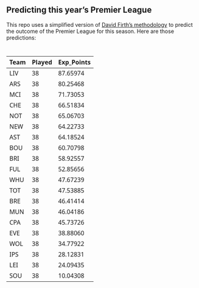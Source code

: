 
<!-- README.md is generated from README.Rmd. Please edit that file -->

## Predicting this year’s Premier League

This repo uses a simplified version of [David Firth’s
methodology](https://github.com/DavidFirth/alt3code) to predict the
outcome of the Premier League for this season. Here are those
predictions:

<div id="ixuyyqzgbp" style="padding-left:0px;padding-right:0px;padding-top:10px;padding-bottom:10px;overflow-x:auto;overflow-y:auto;width:auto;height:auto;">
<style>#ixuyyqzgbp table {
  font-family: system-ui, 'Segoe UI', Roboto, Helvetica, Arial, sans-serif, 'Apple Color Emoji', 'Segoe UI Emoji', 'Segoe UI Symbol', 'Noto Color Emoji';
  -webkit-font-smoothing: antialiased;
  -moz-osx-font-smoothing: grayscale;
}
&#10;#ixuyyqzgbp thead, #ixuyyqzgbp tbody, #ixuyyqzgbp tfoot, #ixuyyqzgbp tr, #ixuyyqzgbp td, #ixuyyqzgbp th {
  border-style: none;
}
&#10;#ixuyyqzgbp p {
  margin: 0;
  padding: 0;
}
&#10;#ixuyyqzgbp .gt_table {
  display: table;
  border-collapse: collapse;
  line-height: normal;
  margin-left: auto;
  margin-right: auto;
  color: #333333;
  font-size: 16px;
  font-weight: normal;
  font-style: normal;
  background-color: #FFFFFF;
  width: auto;
  border-top-style: solid;
  border-top-width: 2px;
  border-top-color: #A8A8A8;
  border-right-style: none;
  border-right-width: 2px;
  border-right-color: #D3D3D3;
  border-bottom-style: solid;
  border-bottom-width: 2px;
  border-bottom-color: #A8A8A8;
  border-left-style: none;
  border-left-width: 2px;
  border-left-color: #D3D3D3;
}
&#10;#ixuyyqzgbp .gt_caption {
  padding-top: 4px;
  padding-bottom: 4px;
}
&#10;#ixuyyqzgbp .gt_title {
  color: #333333;
  font-size: 125%;
  font-weight: initial;
  padding-top: 4px;
  padding-bottom: 4px;
  padding-left: 5px;
  padding-right: 5px;
  border-bottom-color: #FFFFFF;
  border-bottom-width: 0;
}
&#10;#ixuyyqzgbp .gt_subtitle {
  color: #333333;
  font-size: 85%;
  font-weight: initial;
  padding-top: 3px;
  padding-bottom: 5px;
  padding-left: 5px;
  padding-right: 5px;
  border-top-color: #FFFFFF;
  border-top-width: 0;
}
&#10;#ixuyyqzgbp .gt_heading {
  background-color: #FFFFFF;
  text-align: center;
  border-bottom-color: #FFFFFF;
  border-left-style: none;
  border-left-width: 1px;
  border-left-color: #D3D3D3;
  border-right-style: none;
  border-right-width: 1px;
  border-right-color: #D3D3D3;
}
&#10;#ixuyyqzgbp .gt_bottom_border {
  border-bottom-style: solid;
  border-bottom-width: 2px;
  border-bottom-color: #D3D3D3;
}
&#10;#ixuyyqzgbp .gt_col_headings {
  border-top-style: solid;
  border-top-width: 2px;
  border-top-color: #D3D3D3;
  border-bottom-style: solid;
  border-bottom-width: 2px;
  border-bottom-color: #D3D3D3;
  border-left-style: none;
  border-left-width: 1px;
  border-left-color: #D3D3D3;
  border-right-style: none;
  border-right-width: 1px;
  border-right-color: #D3D3D3;
}
&#10;#ixuyyqzgbp .gt_col_heading {
  color: #333333;
  background-color: #FFFFFF;
  font-size: 100%;
  font-weight: normal;
  text-transform: inherit;
  border-left-style: none;
  border-left-width: 1px;
  border-left-color: #D3D3D3;
  border-right-style: none;
  border-right-width: 1px;
  border-right-color: #D3D3D3;
  vertical-align: bottom;
  padding-top: 5px;
  padding-bottom: 6px;
  padding-left: 5px;
  padding-right: 5px;
  overflow-x: hidden;
}
&#10;#ixuyyqzgbp .gt_column_spanner_outer {
  color: #333333;
  background-color: #FFFFFF;
  font-size: 100%;
  font-weight: normal;
  text-transform: inherit;
  padding-top: 0;
  padding-bottom: 0;
  padding-left: 4px;
  padding-right: 4px;
}
&#10;#ixuyyqzgbp .gt_column_spanner_outer:first-child {
  padding-left: 0;
}
&#10;#ixuyyqzgbp .gt_column_spanner_outer:last-child {
  padding-right: 0;
}
&#10;#ixuyyqzgbp .gt_column_spanner {
  border-bottom-style: solid;
  border-bottom-width: 2px;
  border-bottom-color: #D3D3D3;
  vertical-align: bottom;
  padding-top: 5px;
  padding-bottom: 5px;
  overflow-x: hidden;
  display: inline-block;
  width: 100%;
}
&#10;#ixuyyqzgbp .gt_spanner_row {
  border-bottom-style: hidden;
}
&#10;#ixuyyqzgbp .gt_group_heading {
  padding-top: 8px;
  padding-bottom: 8px;
  padding-left: 5px;
  padding-right: 5px;
  color: #333333;
  background-color: #FFFFFF;
  font-size: 100%;
  font-weight: initial;
  text-transform: inherit;
  border-top-style: solid;
  border-top-width: 2px;
  border-top-color: #D3D3D3;
  border-bottom-style: solid;
  border-bottom-width: 2px;
  border-bottom-color: #D3D3D3;
  border-left-style: none;
  border-left-width: 1px;
  border-left-color: #D3D3D3;
  border-right-style: none;
  border-right-width: 1px;
  border-right-color: #D3D3D3;
  vertical-align: middle;
  text-align: left;
}
&#10;#ixuyyqzgbp .gt_empty_group_heading {
  padding: 0.5px;
  color: #333333;
  background-color: #FFFFFF;
  font-size: 100%;
  font-weight: initial;
  border-top-style: solid;
  border-top-width: 2px;
  border-top-color: #D3D3D3;
  border-bottom-style: solid;
  border-bottom-width: 2px;
  border-bottom-color: #D3D3D3;
  vertical-align: middle;
}
&#10;#ixuyyqzgbp .gt_from_md > :first-child {
  margin-top: 0;
}
&#10;#ixuyyqzgbp .gt_from_md > :last-child {
  margin-bottom: 0;
}
&#10;#ixuyyqzgbp .gt_row {
  padding-top: 8px;
  padding-bottom: 8px;
  padding-left: 5px;
  padding-right: 5px;
  margin: 10px;
  border-top-style: solid;
  border-top-width: 1px;
  border-top-color: #D3D3D3;
  border-left-style: none;
  border-left-width: 1px;
  border-left-color: #D3D3D3;
  border-right-style: none;
  border-right-width: 1px;
  border-right-color: #D3D3D3;
  vertical-align: middle;
  overflow-x: hidden;
}
&#10;#ixuyyqzgbp .gt_stub {
  color: #333333;
  background-color: #FFFFFF;
  font-size: 100%;
  font-weight: initial;
  text-transform: inherit;
  border-right-style: solid;
  border-right-width: 2px;
  border-right-color: #D3D3D3;
  padding-left: 5px;
  padding-right: 5px;
}
&#10;#ixuyyqzgbp .gt_stub_row_group {
  color: #333333;
  background-color: #FFFFFF;
  font-size: 100%;
  font-weight: initial;
  text-transform: inherit;
  border-right-style: solid;
  border-right-width: 2px;
  border-right-color: #D3D3D3;
  padding-left: 5px;
  padding-right: 5px;
  vertical-align: top;
}
&#10;#ixuyyqzgbp .gt_row_group_first td {
  border-top-width: 2px;
}
&#10;#ixuyyqzgbp .gt_row_group_first th {
  border-top-width: 2px;
}
&#10;#ixuyyqzgbp .gt_summary_row {
  color: #333333;
  background-color: #FFFFFF;
  text-transform: inherit;
  padding-top: 8px;
  padding-bottom: 8px;
  padding-left: 5px;
  padding-right: 5px;
}
&#10;#ixuyyqzgbp .gt_first_summary_row {
  border-top-style: solid;
  border-top-color: #D3D3D3;
}
&#10;#ixuyyqzgbp .gt_first_summary_row.thick {
  border-top-width: 2px;
}
&#10;#ixuyyqzgbp .gt_last_summary_row {
  padding-top: 8px;
  padding-bottom: 8px;
  padding-left: 5px;
  padding-right: 5px;
  border-bottom-style: solid;
  border-bottom-width: 2px;
  border-bottom-color: #D3D3D3;
}
&#10;#ixuyyqzgbp .gt_grand_summary_row {
  color: #333333;
  background-color: #FFFFFF;
  text-transform: inherit;
  padding-top: 8px;
  padding-bottom: 8px;
  padding-left: 5px;
  padding-right: 5px;
}
&#10;#ixuyyqzgbp .gt_first_grand_summary_row {
  padding-top: 8px;
  padding-bottom: 8px;
  padding-left: 5px;
  padding-right: 5px;
  border-top-style: double;
  border-top-width: 6px;
  border-top-color: #D3D3D3;
}
&#10;#ixuyyqzgbp .gt_last_grand_summary_row_top {
  padding-top: 8px;
  padding-bottom: 8px;
  padding-left: 5px;
  padding-right: 5px;
  border-bottom-style: double;
  border-bottom-width: 6px;
  border-bottom-color: #D3D3D3;
}
&#10;#ixuyyqzgbp .gt_striped {
  background-color: rgba(128, 128, 128, 0.05);
}
&#10;#ixuyyqzgbp .gt_table_body {
  border-top-style: solid;
  border-top-width: 2px;
  border-top-color: #D3D3D3;
  border-bottom-style: solid;
  border-bottom-width: 2px;
  border-bottom-color: #D3D3D3;
}
&#10;#ixuyyqzgbp .gt_footnotes {
  color: #333333;
  background-color: #FFFFFF;
  border-bottom-style: none;
  border-bottom-width: 2px;
  border-bottom-color: #D3D3D3;
  border-left-style: none;
  border-left-width: 2px;
  border-left-color: #D3D3D3;
  border-right-style: none;
  border-right-width: 2px;
  border-right-color: #D3D3D3;
}
&#10;#ixuyyqzgbp .gt_footnote {
  margin: 0px;
  font-size: 90%;
  padding-top: 4px;
  padding-bottom: 4px;
  padding-left: 5px;
  padding-right: 5px;
}
&#10;#ixuyyqzgbp .gt_sourcenotes {
  color: #333333;
  background-color: #FFFFFF;
  border-bottom-style: none;
  border-bottom-width: 2px;
  border-bottom-color: #D3D3D3;
  border-left-style: none;
  border-left-width: 2px;
  border-left-color: #D3D3D3;
  border-right-style: none;
  border-right-width: 2px;
  border-right-color: #D3D3D3;
}
&#10;#ixuyyqzgbp .gt_sourcenote {
  font-size: 90%;
  padding-top: 4px;
  padding-bottom: 4px;
  padding-left: 5px;
  padding-right: 5px;
}
&#10;#ixuyyqzgbp .gt_left {
  text-align: left;
}
&#10;#ixuyyqzgbp .gt_center {
  text-align: center;
}
&#10;#ixuyyqzgbp .gt_right {
  text-align: right;
  font-variant-numeric: tabular-nums;
}
&#10;#ixuyyqzgbp .gt_font_normal {
  font-weight: normal;
}
&#10;#ixuyyqzgbp .gt_font_bold {
  font-weight: bold;
}
&#10;#ixuyyqzgbp .gt_font_italic {
  font-style: italic;
}
&#10;#ixuyyqzgbp .gt_super {
  font-size: 65%;
}
&#10;#ixuyyqzgbp .gt_footnote_marks {
  font-size: 75%;
  vertical-align: 0.4em;
  position: initial;
}
&#10;#ixuyyqzgbp .gt_asterisk {
  font-size: 100%;
  vertical-align: 0;
}
&#10;#ixuyyqzgbp .gt_indent_1 {
  text-indent: 5px;
}
&#10;#ixuyyqzgbp .gt_indent_2 {
  text-indent: 10px;
}
&#10;#ixuyyqzgbp .gt_indent_3 {
  text-indent: 15px;
}
&#10;#ixuyyqzgbp .gt_indent_4 {
  text-indent: 20px;
}
&#10;#ixuyyqzgbp .gt_indent_5 {
  text-indent: 25px;
}
&#10;#ixuyyqzgbp .katex-display {
  display: inline-flex !important;
  margin-bottom: 0.75em !important;
}
&#10;#ixuyyqzgbp div.Reactable > div.rt-table > div.rt-thead > div.rt-tr.rt-tr-group-header > div.rt-th-group:after {
  height: 0px !important;
}
</style>
<table class="gt_table" data-quarto-disable-processing="false" data-quarto-bootstrap="false">
  <thead>
    <tr class="gt_col_headings">
      <th class="gt_col_heading gt_columns_bottom_border gt_left" rowspan="1" colspan="1" scope="col" id="Team">Team</th>
      <th class="gt_col_heading gt_columns_bottom_border gt_right" rowspan="1" colspan="1" scope="col" id="Played">Played</th>
      <th class="gt_col_heading gt_columns_bottom_border gt_right" rowspan="1" colspan="1" scope="col" id="Exp_Points">Exp_Points</th>
    </tr>
  </thead>
  <tbody class="gt_table_body">
    <tr><td headers="Team" class="gt_row gt_left">LIV</td>
<td headers="Played" class="gt_row gt_right">38</td>
<td headers="Exp_Points" class="gt_row gt_right">87.65974</td></tr>
    <tr><td headers="Team" class="gt_row gt_left">ARS</td>
<td headers="Played" class="gt_row gt_right">38</td>
<td headers="Exp_Points" class="gt_row gt_right">80.25468</td></tr>
    <tr><td headers="Team" class="gt_row gt_left">MCI</td>
<td headers="Played" class="gt_row gt_right">38</td>
<td headers="Exp_Points" class="gt_row gt_right">71.73053</td></tr>
    <tr><td headers="Team" class="gt_row gt_left">CHE</td>
<td headers="Played" class="gt_row gt_right">38</td>
<td headers="Exp_Points" class="gt_row gt_right">66.51834</td></tr>
    <tr><td headers="Team" class="gt_row gt_left">NOT</td>
<td headers="Played" class="gt_row gt_right">38</td>
<td headers="Exp_Points" class="gt_row gt_right">65.06703</td></tr>
    <tr><td headers="Team" class="gt_row gt_left">NEW</td>
<td headers="Played" class="gt_row gt_right">38</td>
<td headers="Exp_Points" class="gt_row gt_right">64.22733</td></tr>
    <tr><td headers="Team" class="gt_row gt_left">AST</td>
<td headers="Played" class="gt_row gt_right">38</td>
<td headers="Exp_Points" class="gt_row gt_right">64.18524</td></tr>
    <tr><td headers="Team" class="gt_row gt_left">BOU</td>
<td headers="Played" class="gt_row gt_right">38</td>
<td headers="Exp_Points" class="gt_row gt_right">60.70798</td></tr>
    <tr><td headers="Team" class="gt_row gt_left">BRI</td>
<td headers="Played" class="gt_row gt_right">38</td>
<td headers="Exp_Points" class="gt_row gt_right">58.92557</td></tr>
    <tr><td headers="Team" class="gt_row gt_left">FUL</td>
<td headers="Played" class="gt_row gt_right">38</td>
<td headers="Exp_Points" class="gt_row gt_right">52.85656</td></tr>
    <tr><td headers="Team" class="gt_row gt_left">WHU</td>
<td headers="Played" class="gt_row gt_right">38</td>
<td headers="Exp_Points" class="gt_row gt_right">47.67239</td></tr>
    <tr><td headers="Team" class="gt_row gt_left">TOT</td>
<td headers="Played" class="gt_row gt_right">38</td>
<td headers="Exp_Points" class="gt_row gt_right">47.53885</td></tr>
    <tr><td headers="Team" class="gt_row gt_left">BRE</td>
<td headers="Played" class="gt_row gt_right">38</td>
<td headers="Exp_Points" class="gt_row gt_right">46.41414</td></tr>
    <tr><td headers="Team" class="gt_row gt_left">MUN</td>
<td headers="Played" class="gt_row gt_right">38</td>
<td headers="Exp_Points" class="gt_row gt_right">46.04186</td></tr>
    <tr><td headers="Team" class="gt_row gt_left">CPA</td>
<td headers="Played" class="gt_row gt_right">38</td>
<td headers="Exp_Points" class="gt_row gt_right">45.73726</td></tr>
    <tr><td headers="Team" class="gt_row gt_left">EVE</td>
<td headers="Played" class="gt_row gt_right">38</td>
<td headers="Exp_Points" class="gt_row gt_right">38.88060</td></tr>
    <tr><td headers="Team" class="gt_row gt_left">WOL</td>
<td headers="Played" class="gt_row gt_right">38</td>
<td headers="Exp_Points" class="gt_row gt_right">34.77922</td></tr>
    <tr><td headers="Team" class="gt_row gt_left">IPS</td>
<td headers="Played" class="gt_row gt_right">38</td>
<td headers="Exp_Points" class="gt_row gt_right">28.12831</td></tr>
    <tr><td headers="Team" class="gt_row gt_left">LEI</td>
<td headers="Played" class="gt_row gt_right">38</td>
<td headers="Exp_Points" class="gt_row gt_right">24.09435</td></tr>
    <tr><td headers="Team" class="gt_row gt_left">SOU</td>
<td headers="Played" class="gt_row gt_right">38</td>
<td headers="Exp_Points" class="gt_row gt_right">10.04308</td></tr>
  </tbody>
  &#10;  
</table>
</div>
